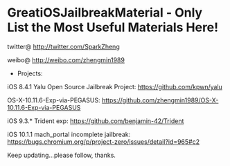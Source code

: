 # GreatiOSJailbreakMaterial - Only List the Most Useful Materials Here!

twitter@ http://twitter.com/SparkZheng

weibo@ http://weibo.com/zhengmin1989

* Projects:

iOS 8.4.1 Yalu Open Source Jailbreak Project: https://github.com/kpwn/yalu

OS-X-10.11.6-Exp-via-PEGASUS: https://github.com/zhengmin1989/OS-X-10.11.6-Exp-via-PEGASUS

iOS 9.3.* Trident exp: https://github.com/benjamin-42/Trident

iOS 10.1.1 mach_portal incomplete jailbreak: https://bugs.chromium.org/p/project-zero/issues/detail?id=965#c2

Keep updating...please follow, thanks.

